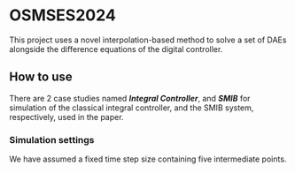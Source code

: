 # OSMSES2024

This project uses a novel interpolation-based method to solve a set of DAEs alongside the difference equations of the digital controller.

## How to use
There are 2 case studies named __*Integral Controller*__, and __*SMIB*__ for simulation of the classical integral controller, and the SMIB system, respectively, used in the paper.


### Simulation settings

We have assumed a fixed time step size containing five intermediate points.
